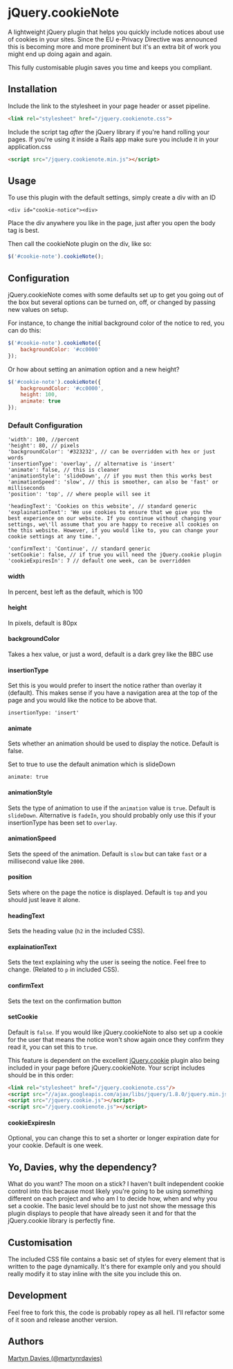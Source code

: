 # jQuery.cookieNote

A lightweight jQuery plugin that helps you quickly include notices about use of cookies in your sites. Since the EU e-Privacy  Directive was announced this is becoming more and more prominent but it's an extra bit of work you might end up doing again and again.

This fully customisable plugin saves you time and keeps you compliant.

## Installation

Include the link to the stylesheet in your page header or asset pipeline.

```html
<link rel="stylesheet" href="/jquery.cookienote.css">
```

Include the script tag *after* the jQuery library if you're hand rolling your pages. If you're using it inside a Rails app make sure you include it in your application.css

```html
<script src="/jquery.cookienote.min.js"></script>
```

## Usage

To use this plugin with the default settings, simply create a div with an ID

	<div id="cookie-notice"><div>

Place the div anywhere you like in the page, just after you open the body tag is best.

Then call the cookieNote plugin on the div, like so:

```javascript
$('#cookie-note').cookieNote();
```

## Configuration

jQuery.cookieNote comes with some defaults set up to get you going out of the box but several options can be turned on, off, or changed by passing new values on setup.

For instance, to change the initial background color of the notice to red, you can do this:

```javascript
$('#cookie-note').cookieNote({
	backgroundColor: '#cc0000'
});
```

Or how about setting an animation option and a new height?

```javascript
$('#cookie-note').cookieNote({
	backgroundColor: '#cc0000',
	height: 100,
	animate: true
});
```

### Default Configuration

	'width': 100, //percent
	'height': 80, // pixels
	'backgroundColor': '#323232', // can be overridden with hex or just words
	'insertionType': 'overlay', // alternative is 'insert'
	'animate': false, // this is cleaner
	'animationStyle': 'slideDown', // if you must then this works best
	'animationSpeed': 'slow', // this is smoother, can also be 'fast' or milliseconds
	'position': 'top', // where people will see it

	'headingText': 'Cookies on this website', // standard generic
	'explainationText': 'We use cookies to ensure that we give you the best experience on our website. If you continue without changing your settings, we\'ll assume that you are happy to receive all cookies on the this website. However, if you would like to, you can change your cookie settings at any time.',

	'confirmText': 'Continue', // standard generic
	'setCookie': false, // if true you will need the jQuery.cookie plugin
	'cookieExpiresIn': 7 // default one week, can be overridden

#### width
In percent, best left as the default, which is 100

#### height
In pixels, default is 80px

#### backgroundColor
Takes a hex value, or just a word, default is a dark grey like the BBC use

#### insertionType
Set this is you would prefer to insert the notice rather than overlay it (default). This makes sense if you have a navigation area at the top of the page and you would like the notice to be above that.

	insertionType: 'insert'

#### animate
Sets whether an animation should be used to display the notice. Default is false.

Set to true to use the default animation which is slideDown

	animate: true

#### animationStyle
Sets the type of animation to use if the `animation` value is `true`. Default is `slideDown`. Alternative is `fadeIn`, you should probably only use this if your insertionType has been set to `overlay`.

#### animationSpeed
Sets the speed of the animation. Default is `slow` but can take `fast` or a millisecond value like `2000`.

#### position
Sets where on the page the notice is displayed. Default is `top` and you should just leave it alone.

#### headingText
Sets the heading value (`h2` in the included CSS).

#### explainationText
Sets the text explaining why the user is seeing the notice. Feel free to change. (Related to `p` in included CSS).

#### confirmText
Sets the text on the confirmation button

#### setCookie
Default is `false`. If you would like jQuery.cookieNote to also set up a cookie for the user that means the notice won't show again once they confirm they read it, you can set this to `true`.

This feature is dependent on the excellent [jQuery.cookie](https://github.com/carhartl/jquery-cookie) plugin also being included in your page before jQuery.cookieNote. Your script includes should be in this order:

```html
<link rel="stylesheet" href="/jquery.cookienote.css"/>
<script src="//ajax.googleapis.com/ajax/libs/jquery/1.8.0/jquery.min.js"></script>
<script src="/jquery.cookie.js"></script>
<script src="/jquery.cookienote.js"></script>
```

#### cookieExpiresIn
Optional, you can change this to set a shorter or longer expiration date for your cookie. Default is one week.


## Yo, Davies, why the dependency?

What do you want? The moon on a stick? I haven't built independent cookie control into this because most likely you're going to be using something different on each project and who am I to decide how, when and why you set a cookie. The basic level should be to just not show the message this plugin displays to people that have already seen it and for that the jQuery.cookie library is perfectly fine.

## Customisation

The included CSS file contains a basic set of styles for every element that is written to the page dynamically. It's there for example only and you should really modify it to stay inline with the site you include this on.

## Development

Feel free to fork this, the code is probably ropey as all hell. I'll refactor some of it soon and release another version.

## Authors

[Martyn Davies (@martynrdavies)](http://www.twitter.com/martynrdavies)